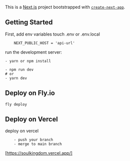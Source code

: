 This is a [Next.js](https://nextjs.org/) project bootstrapped with [`create-next-app`](https://github.com/vercel/next.js/tree/canary/packages/create-next-app).

## Getting Started

First, add env variables
touch .env or .env.local

```
    NEXT_PUBLIC_HOST = 'api-url'
```

run the development server:

```
- yarn or npm install

- npm run dev
# or
- yarn dev
```

## Deploy on Fly.io

```
fly deploy
```

## Deploy on Vercel

deploy on vercel

```
    - push your branch
    - merge to main branch

```

[https://soulkingdom.vercel.app/]
